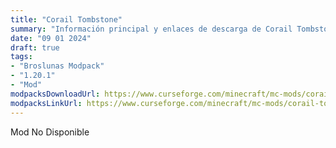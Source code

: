 ```yaml
---
title: "Corail Tombstone"
summary: "Información principal y enlaces de descarga de Corail Tombstone"
date: "09 01 2024"
draft: true
tags:
- "Broslunas Modpack"
- "1.20.1"
- "Mod"
modpacksDownloadUrl: https://www.curseforge.com/minecraft/mc-mods/corail-tombstone/files/all?page=1&pageSize=20&version=1.20.1&gameVersionTypeId=1
modpacksLinkUrl: https://www.curseforge.com/minecraft/mc-mods/corail-tombstone
---
```


Mod No Disponible